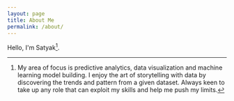 ```yaml
---
layout: page
title: About Me
permalink: /about/
---
```


Hello, I'm Satyak[^1].



[^1]:My area of focus is predictive analytics, data visualization and machine learning model building.
    I enjoy the art of storytelling with data by discovering the trends and pattern from a given dataset.
    Always keen to take up any role that can exploit my skills and help me push my limits.
